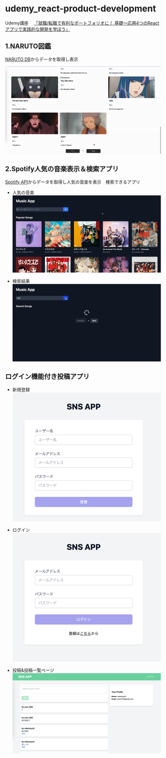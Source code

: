 # udemy_react-product-development

Udemy講座　
[「就職/転職で有利なポートフォリオに！ 基礎〜応用4つのReactアプリで実践的な開発を学ぼう」](https://www.udemy.com/course/react-product-development/)

## 1.NARUTO図鑑

[NARUTO DB](https://narutodb.xyz/docs/characters/getAllCharacters)からデータを取得し表示

![gif](gif/naruto-book-app.gif)


## 2.Spotify人気の音楽表示＆検索アプリ

[Spotify API](https://narutodb.xyz/docs/characters/getAllCharacters)からデータを取得し人気の音楽を表示　検索できるアプリ

- 人気の音楽
![gif](gif/spotify-music-app-1.gif)

- 検索結果
![gif](gif/spotify-music-app.gif)

## ログイン機能付き投稿アプリ

- 新規登録
![新規登録](images/signup.png)

- ログイン
![ログイン](images/signin.png)

- 投稿&投稿一覧ページ
![投稿ページ](images/sns.png)